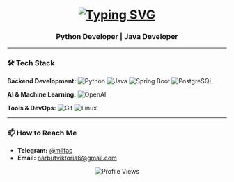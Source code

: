 <h1 align="center"> 
  <a href="https://git.io/typing-svg">
    <img src="https://readme-typing-svg.herokuapp.com?font=Fira+Code&pause=1000&color=FFB6C1&center=true&vCenter=true&width=4350&lines=Hi+there+👋,+I'm+Viktoryia;Python+%26+Java+Developer;Open+to+collaboration!" alt="Typing SVG" />
  </a>
</h1>

<h3 align="center">Python Developer | Java Developer </h3>

---

### 🛠️ Tech Stack

**Backend Development:**
![Python](https://img.shields.io/badge/Python-3776AB?style=for-the-badge&logo=python&logoColor=white)
![Java](https://img.shields.io/badge/Java-ED8B00?style=for-the-badge&logo=openjdk&logoColor=white)
![Spring Boot](https://img.shields.io/badge/Spring_Boot-6DB33F?style=for-the-badge&logo=spring-boot&logoColor=white)
![PostgreSQL](https://img.shields.io/badge/PostgreSQL-316192?style=for-the-badge&logo=postgresql&logoColor=white)

**AI & Machine Learning:**
![OpenAI](https://img.shields.io/badge/OpenAI-412991?style=for-the-badge&logo=openai&logoColor=white)

**Tools & DevOps:**
![Git](https://img.shields.io/badge/Git-F05032?style=for-the-badge&logo=git&logoColor=white)
![Linux](https://img.shields.io/badge/Linux-FCC624?style=for-the-badge&logo=linux&logoColor=black)

---

### 📫 How to Reach Me

- **Telegram:** [@mllfac](https://t.me/mllfac)
- **Email:** narbutviktoria6@gmail.com

<p align="center">
  <img src="https://komarev.com/ghpvc/?username=yourusername&style=flat-square&color=blue" alt="Profile Views"/>
</p>
